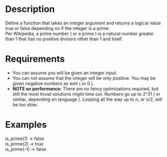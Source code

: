 # Description
Define a function that takes an integer argument and returns a logical value true or false depending on if the integer is a prime.
<br>
Per Wikipedia, a prime number ( or a prime ) is a natural number greater than 1 that has no positive divisors other than 1 and itself.

# Requirements
- You can assume you will be given an integer input.
- You can not assume that the integer will be only positive. You may be given negative numbers as well ( or 0 ).
- <b>NOTE on performance:</b> There are no fancy optimizations required, but still the most trivial solutions might time out. Numbers go up to 2^31 ( or similar, depending on language ). Looping all the way up to n, or n/2, will be too slow.

# Examples
is_prime(1) -> false 
<br>
is_prime(2) -> true
<br>
is_prime(-1) -> false 